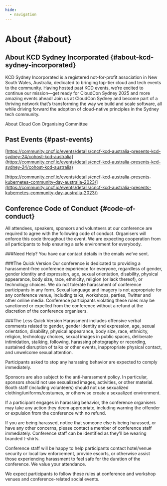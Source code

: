 ```yaml
---
hide:
  - navigation
---
```

 
# About  {#about}

## About KCD Sydney Incorporated  {#about-kcd-sydney-incorporated}

KCD Sydney Incorporated is a registered not-for-profit association in New South Wales, Australia, dedicated to bringing top-tier cloud and tech events to the community. Having hosted past KCD events, we’re excited to continue our mission—get ready for CloudCon Sydney 2025 and more amazing events ahead\! Join us at CloudCon Sydney and become part of a thriving network that’s transforming the way we build and scale software, all while driving forward the adoption of cloud-native principles in the Sydney tech community. 

About Cloud Con Organising Committee 

## Past Events  {#past-events}

[https://community.cncf.io/events/details/cncf-kcd-australia-presents-kcd-sydney-24/cohost-kcd-australia](https://community.cncf.io/events/details/cncf-kcd-australia-presents-kcd-sydney-24/cohost-kcd-australia) 

[https://community.cncf.io/events/details/cncf-kcd-australia-presents-kubernetes-community-day-australia-2023/](https://community.cncf.io/events/details/cncf-kcd-australia-presents-kubernetes-community-day-australia-2023/) 

 

## Conference Code of Conduct  {#code-of-conduct}

All attendees, speakers, sponsors and volunteers at our conference are required to agree with the following code of conduct. Organisers will enforce this code throughout the event. We are expecting cooperation from all participants to help ensuring a safe environment for everybody.

###Need Help?
You have our contact details in the emails we’ve sent.

###The Quick Version
Our conference is dedicated to providing a harassment-free conference experience for everyone, regardless of gender, gender identity and expression, age, sexual orientation, disability, physical appearance, body size, race, ethnicity, religion (or lack thereof), or technology choices. We do not tolerate harassment of conference participants in any form. Sexual language and imagery is not appropriate for any conference venue, including talks, workshops, parties, Twitter and other online media. Conference participants violating these rules may be sanctioned or expelled from the conference without a refund at the discretion of the conference organisers.

###The Less Quick Version
Harassment includes offensive verbal comments related to gender, gender identity and expression, age, sexual orientation, disability, physical appearance, body size, race, ethnicity, religion, technology choices, sexual images in public spaces, deliberate intimidation, stalking, following, harassing photography or recording, sustained disruption of talks or other events, inappropriate physical contact, and unwelcome sexual attention.

Participants asked to stop any harassing behavior are expected to comply immediately.

Sponsors are also subject to the anti-harassment policy. In particular, sponsors should not use sexualized images, activities, or other material. Booth staff (including volunteers) should not use sexualized clothing/uniforms/costumes, or otherwise create a sexualized environment.

If a participant engages in harassing behavior, the conference organisers may take any action they deem appropriate, including warning the offender or expulsion from the conference with no refund.

If you are being harassed, notice that someone else is being harassed, or have any other concerns, please contact a member of conference staff immediately. Conference staff can be identified as they'll be wearing branded t-shirts.

Conference staff will be happy to help participants contact hotel/venue security or local law enforcement, provide escorts, or otherwise assist those experiencing harassment to feel safe for the duration of the conference. We value your attendance.

We expect participants to follow these rules at conference and workshop venues and conference-related social events.
